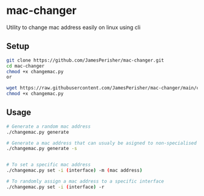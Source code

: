 # mac-changer
Utility to change mac address easily on linux using cli


## Setup

```bash
git clone https://github.com/JamesPerisher/mac-changer.git
cd mac-changer
chmod +x changemac.py
or

wget https://raw.githubusercontent.com/JamesPerisher/mac-changer/main/changemac.py
chmod +x changemac.py
```

## Usage

```bash
# Generate a random mac address
./changemac.py generate

# Generate a mac address that can usualy be asigned to non-specialised network cards
./changemac.py generate -s


# To set a specific mac address
./changemac.py set -i (interface) -m (mac address)

# To randomly assign a mac address to a specific interface
./changemac.py set -i (interface) -r
```
